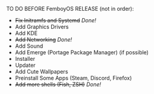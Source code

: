 TO DO BEFORE FemboyOS RELEASE (not in order):
- ~~Fix Initramfs and Systemd~~ *Done!*
- Add Graphics Drivers 
- Add KDE 
- ~~Add Networking~~ *Done!*
- Add Sound 
- Add Emerge (Portage Package Manager) (if possible) 
- Installer 
- Updater 
- Add Cute Wallpapers 
- Preinstall Some Apps (Steam, Discord, Firefox) 
- ~~Add more shells (Fish, ZSH)~~ *Done!*